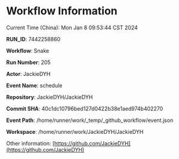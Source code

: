 # Workflow Information

Current Time (China): Mon Jan  8 09:53:44 CST 2024  

**RUN_ID**: 7442258860  

**Workflow**: Snake  

**Run Number**: 205  

**Actor**: JackieDYH  

**Event Name**: schedule  

**Repository**: JackieDYH/JackieDYH  

**Commit SHA**: 40c1dc10796bed127d0422b38e1aed974b402270  

**Event Path**: /home/runner/work/_temp/_github_workflow/event.json  

**Workspace**: /home/runner/work/JackieDYH/JackieDYH  

Other information: [https://github.com/JackieDYH](https://github.com/JackieDYH)
